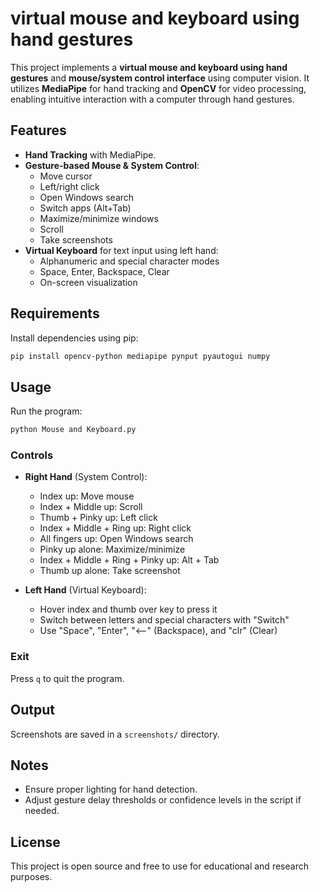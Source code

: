 
# virtual mouse and keyboard using hand gestures

This project implements a **virtual mouse and keyboard using hand gestures** and **mouse/system control interface** using computer vision. It utilizes **MediaPipe** for hand tracking and **OpenCV** for video processing, enabling intuitive interaction with a computer through hand gestures.

## Features

- **Hand Tracking** with MediaPipe.
- **Gesture-based Mouse & System Control**:
  - Move cursor
  - Left/right click
  - Open Windows search
  - Switch apps (Alt+Tab)
  - Maximize/minimize windows
  - Scroll
  - Take screenshots
- **Virtual Keyboard** for text input using left hand:
  - Alphanumeric and special character modes
  - Space, Enter, Backspace, Clear
  - On-screen visualization

## Requirements

Install dependencies using pip:

```bash
pip install opencv-python mediapipe pynput pyautogui numpy
```

## Usage

Run the program:

```bash
python Mouse and Keyboard.py
```

### Controls

- **Right Hand** (System Control):
  - Index up: Move mouse
  - Index + Middle up: Scroll
  - Thumb + Pinky up: Left click
  - Index + Middle + Ring up: Right click
  - All fingers up: Open Windows search
  - Pinky up alone: Maximize/minimize
  - Index + Middle + Ring + Pinky up: Alt + Tab
  - Thumb up alone: Take screenshot

- **Left Hand** (Virtual Keyboard):
  - Hover index and thumb over key to press it
  - Switch between letters and special characters with "Switch"
  - Use "Space", "Enter", "<--" (Backspace), and "clr" (Clear)

### Exit

Press `q` to quit the program.

## Output

Screenshots are saved in a `screenshots/` directory.

## Notes

- Ensure proper lighting for hand detection.
- Adjust gesture delay thresholds or confidence levels in the script if needed.

## License

This project is open source and free to use for educational and research purposes.
